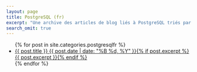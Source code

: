 ```yaml
---
layout: page
title: PostgreSQL (fr)
excerpt: "Une archive des articles de blog liés à PostgreSQL triés par date."
search_omit: true
---
```


<ul class="post-list">
{% for post in site.categories.postgresqlfr %}
  <li><article><a href="{{ site.url }}{{ post.url }}">{{ post.title }} <span class="entry-date"><time datetime="{{ post.date | date_to_xmlschema }}">{{ post.date | date: "%B %d, %Y" }}</time></span>{% if post.excerpt %} <span class="excerpt">{{ post.excerpt }}</span>{% endif %}</a></article></li>
{% endfor %}
</ul>
